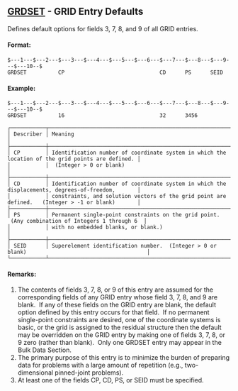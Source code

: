 ## [GRDSET](https://nexus.hexagon.com/documentationcenter/bundle/MSC_Nastran_2022.4/page/Nastran_Combined_Book/qrg/bulkfgil/TOC.GRDSET.xhtml) - GRID Entry Defaults

Defines default options for fields 3, 7, 8, and 9 of all GRID entries.

#### Format:

```nastran
$---1---$---2---$---3---$---4---$---5---$---6---$---7---$---8---$---9---$---10--$
GRDSET          CP                              CD      PS      SEID            
```

#### Example:

```nastran
$---1---$---2---$---3---$---4---$---5---$---6---$---7---$---8---$---9---$---10--$
GRDSET          16                              32      3456                    
```

```text
┌───────────┬──────────────────────────────────────────────────────────────────────────────────────────────────┐
│ Describer │ Meaning                                                                                          │
├───────────┼──────────────────────────────────────────────────────────────────────────────────────────────────┤
│ CP        │ Identification number of coordinate system in which the location of the grid points are defined. │
│           │  (Integer > 0 or blank)                                                                          │
├───────────┼──────────────────────────────────────────────────────────────────────────────────────────────────┤
│ CD        │ Identification number of coordinate system in which the displacements, degrees-of-freedom,       │
│           │ constraints, and solution vectors of the grid point are defined.   (Integer > -1 or blank)       │
├───────────┼──────────────────────────────────────────────────────────────────────────────────────────────────┤
│ PS        │ Permanent single-point constraints on the grid point.  (Any combination of Integers 1 through 6  │
│           │ with no embedded blanks, or blank.)                                                              │
├───────────┼──────────────────────────────────────────────────────────────────────────────────────────────────┤
│ SEID      │ Superelement identification number.  (Integer > 0 or blank)                                      │
└───────────┴──────────────────────────────────────────────────────────────────────────────────────────────────┘
```

#### Remarks:

1. The contents of fields 3, 7, 8, or 9 of this entry are assumed for the corresponding fields of any GRID entry whose field 3, 7, 8, and 9 are blank.  If any of these fields on the GRID entry are blank, the default option defined by this entry occurs for that field.  If no permanent single-point constraints are desired, one of the coordinate systems is basic, or the grid is assigned to the residual structure then the default may be overridden on the GRID entry by making one of fields 3, 7, 8, or 9 zero (rather than blank).  Only one GRDSET entry may appear in the Bulk Data Section.
2. The primary purpose of this entry is to minimize the burden of preparing data for problems with a large amount of repetition (e.g., two-dimensional pinned-joint problems).
3. At least one of the fields CP, CD, PS, or SEID must be specified.

